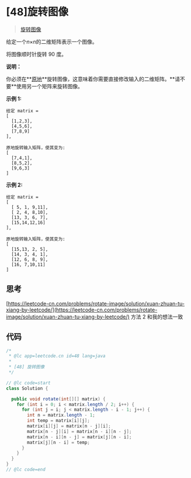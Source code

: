# [48]旋转图像

> [旋转图像](https://leetcode-cn.com/problems/rotate-image/description/)

给定一个*n*×*n*的二维矩阵表示一个图像。

将图像顺时针旋转 90 度。

**说明：**

你必须在**[原地](https://baike.baidu.com/item/%E5%8E%9F%E5%9C%B0%E7%AE%97%E6%B3%95 "https://baike.baidu.com/item/%E5%8E%9F%E5%9C%B0%E7%AE%97%E6%B3%95")**旋转图像，这意味着你需要直接修改输入的二维矩阵。**请不要**使用另一个矩阵来旋转图像。

**示例 1:**

```
给定 matrix =
[
  [1,2,3],
  [4,5,6],
  [7,8,9]
],

原地旋转输入矩阵，使其变为:
[
  [7,4,1],
  [8,5,2],
  [9,6,3]
]
```

**示例 2:**

```
给定 matrix =
[
  [ 5, 1, 9,11],
  [ 2, 4, 8,10],
  [13, 3, 6, 7],
  [15,14,12,16]
],

原地旋转输入矩阵，使其变为:
[
  [15,13, 2, 5],
  [14, 3, 4, 1],
  [12, 6, 8, 9],
  [16, 7,10,11]
]
```

## 思考

[https://leetcode-cn.com/problems/rotate-image/solution/xuan-zhuan-tu-xiang-by-leetcode/](https://leetcode-cn.com/problems/rotate-image/solution/xuan-zhuan-tu-xiang-by-leetcode/) 方法 2 和我的想法一致

## 代码

```java
/*
 * @lc app=leetcode.cn id=48 lang=java
 *
 * [48] 旋转图像
 */

// @lc code=start
class Solution {

  public void rotate(int[][] matrix) {
    for (int i = 0; i < matrix.length / 2; i++) {
      for (int j = i; j < matrix.length - i - 1; j++) {
        int n = matrix.length - 1;
        int temp = matrix[i][j];
        matrix[i][j] = matrix[n - j][i];
        matrix[n - j][i] = matrix[n - i][n - j];
        matrix[n - i][n - j] = matrix[j][n - i];
        matrix[j][n - i] = temp;
      }
    }
  }
}
// @lc code=end

```
